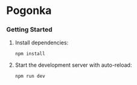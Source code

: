 # Pogonka

### Getting Started

1. Install dependencies:
   ```
   npm install
   ```

2. Start the development server with auto-reload:
   ```
   npm run dev
   ```
